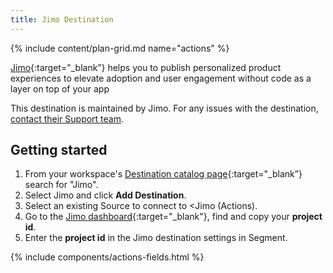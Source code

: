 ```yaml
---
title: Jimo Destination
---
```

{% include content/plan-grid.md name="actions" %}

[Jimo](https://usejimo.com/?utm_source=segmentio&utm_medium=docs&utm_campaign=partners){:target="_blank”} helps you to publish personalized product experiences to elevate adoption and user engagement without code as a layer on top of your app

This destination is maintained by Jimo. For any issues with the destination, [contact their Support team](mailto:support@usejimo.com).

## Getting started

1. From your workspace's [Destination catalog page](https://app.segment.com/goto-my-workspace/destinations/catalog){:target="_blank”} search for "Jimo".
2. Select Jimo and click **Add Destination**.
3. Select an existing Source to connect to <Jimo (Actions).
4. Go to the [Jimo dashboard](https://i.usejimo.com/settings/general){:target="_blank"}, find and copy your **project id**.
5. Enter the **project id** in the Jimo destination settings in Segment.

{% include components/actions-fields.html %}

